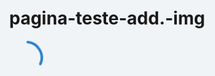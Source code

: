 # pagina-teste-add.-img
<!doctype html>
<html mozNoMarginBoxes>
<head>
  <meta charset="utf-8">
  <title></title>
</head>
<body>
  
  <div id="root">
    <style>
  html,
  body,
  #root,
  .static-wrapper-nh36 {
    height: 100%;
    width: 100%;
    margin: 0;
    background-color: #f0f4f7;
  }

  .static-wrapper-nh36 {
    display: flex;
    flex-direction: column;
  }

  .static-header-nh36 {
    height: 48px; background-color: #fff; -webkit-box-shadow: 0 1px 5px 0 rgba(41, 85, 115, .21); box-shadow: 0 1px 5px 0 rgba(41, 85, 115, .21);
  }
</style>

<div class="static-wrapper-nh36">
  <div class="static-header-nh36"></div>
  
<style>
  .static-wsr-loader-nh36 {
    flex: 1;
    justify-content: center;
  }
  @keyframes static-wsr-loader-rotation-nh36 {
    100% {
      transform: rotate(360deg);
    }
  }
  .static-wsr-loader-nh36 {
    display: inline-flex;
    flex-direction: column;
    align-items: center;
  }
  .static-wsr-loader-arcs-container-nh36 {
    position: relative;
  }
  .static-wsr-loader-dark-arc-nh36 {
    stroke: #2b81cb;
  }
  .static-wsr-loader-light-arc-container-nh36,
  .static-wsr-loader-light-arc-nh36,
  .static-wsr-loader-dark-arc-nh36 {
    position: absolute;
    top: 0;
    left: 0;
    width: 100%;
    height: 100%;
  }
  .static-wsr-loader-light-arc-nh36,
  .static-wsr-loader-dark-arc-nh36 {
    fill: none;
    stroke-linecap: round;
  }
  .static-wsr-loader-text-placeholder-nh36 {
    margin-top: 24px;
  }
  .static-wsr-loader-arcs-container-nh36 {
    width: 54px;
    height: 54px;
  }
  .static-wsr-loader-light-arc-nh36 {
    animation: static-wsr-loader-rotation-nh36 666ms ease-in-out infinite;
  }
  .static-wsr-loader-light-arc-container-nh36,
  .static-wsr-loader-dark-arc-nh36 {
    animation: static-wsr-loader-rotation-nh36 2s linear infinite;
  }
  .static-wsr-loader-light-arc-nh36 {
    stroke: #c1e4fe;
  }
  .static-wsr-loader-text-placeholder-nh36:after {
    content: ' ';
    white-space: pre;
    font: 10px/12px;
  }
</style>
<div class="static-wsr-loader-nh36">
  <div class="static-wsr-loader-arcs-container-nh36">
    <div class="static-wsr-loader-light-arc-container-nh36">
      <svg xmlns="http://www.w3.org/2000/svg" viewBox="-27 -27 54 54" class="static-wsr-loader-light-arc-nh36">
        <path stroke-width="4" d="M 23.776412907378838 7.7254248593736845 A 25 25 0 0 0 1.5308084989341915e-15 -25"></path>
      </svg>
    </div>
    <svg
      xmlns="http://www.w3.org/2000/svg" viewBox="-27 -27 54 54" class="static-wsr-loader-dark-arc-nh36">
      <path stroke-width="4" d="M 23.776412907378838 7.7254248593736845 A 25 25 0 0 0 1.5308084989341915e-15 -25"></path>
    </svg>
  </div>
  <div class="static-wsr-loader-text-placeholder-nh36"></div>
</div>

</div>

  </div>
  
